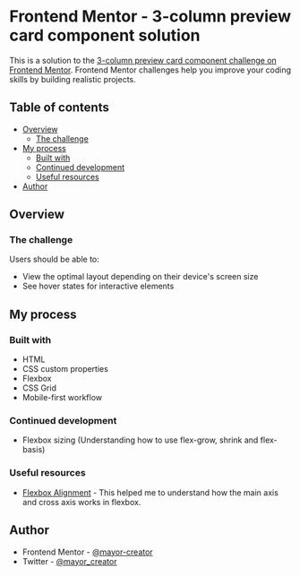 # Frontend Mentor - 3-column preview card component solution

This is a solution to the [3-column preview card component challenge on Frontend Mentor](https://www.frontendmentor.io/challenges/3column-preview-card-component-pH92eAR2-). Frontend Mentor challenges help you improve your coding skills by building realistic projects.

## Table of contents

- [Overview](#overview)
  - [The challenge](#the-challenge)
- [My process](#my-process)
  - [Built with](#built-with)
  - [Continued development](#continued-development)
  - [Useful resources](#useful-resources)
- [Author](#author)

## Overview

### The challenge

Users should be able to:

- View the optimal layout depending on their device's screen size
- See hover states for interactive elements

## My process

### Built with

- HTML
- CSS custom properties
- Flexbox
- CSS Grid
- Mobile-first workflow

### Continued development

- Flexbox sizing (Understanding how to use flex-grow, shrink and flex-basis)

### Useful resources

- [Flexbox Alignment](https://webdesign.tutsplus.com/tutorials/a-comprehensive-guide-to-flexbox-alignment--cms-30183) - This helped me to understand how the main axis and cross axis works in flexbox.

## Author

- Frontend Mentor - [@mayor-creator](https://www.frontendmentor.io/profile/mayor-creator)
- Twitter - [@mayor_creator](https://twitter.com/mayor_creator)
